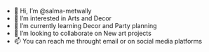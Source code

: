 - 👋 Hi, I’m @salma-metwally
- 👀 I’m interested in Arts and Decor
- 🌱 I’m currently learning Decor and Party planning
- 💞️ I’m looking to collaborate on New art projects
- 📫 You can reach me throught email or on social media platforms
